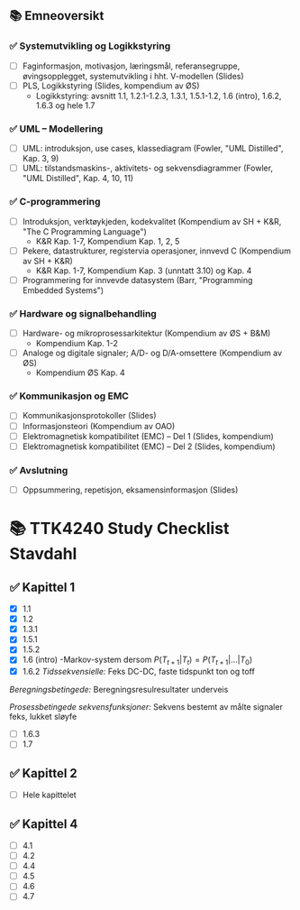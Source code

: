 
## 📚 Emneoversikt

### ✅ Systemutvikling og Logikkstyring
- [ ] Faginformasjon, motivasjon, læringsmål, referansegruppe, øvingsopplegget, systemutvikling i hht. V-modellen (Slides)  
- [ ] PLS, Logikkstyring (Slides, kompendium av ØS)  
    - Logikkstyring: avsnitt 1.1, 1.2.1-1.2.3, 1.3.1, 1.5.1-1.2, 1.6 (intro), 1.6.2, 1.6.3 og hele 1.7  

### ✅ UML – Modellering
- [ ] UML: introduksjon, use cases, klassediagram (Fowler, "UML Distilled", Kap. 3, 9)  
- [ ] UML: tilstandsmaskins-, aktivitets- og sekvensdiagrammer (Fowler, "UML Distilled", Kap. 4, 10, 11)  

### ✅ C-programmering
- [ ] Introduksjon, verktøykjeden, kodekvalitet (Kompendium av SH + K&R, "The C Programming Language")  
    - K&R Kap. 1-7, Kompendium Kap. 1, 2, 5  
- [ ] Pekere, datastrukturer, registervia operasjoner, innvevd C (Kompendium av SH + K&R)  
    - K&R Kap. 1-7, Kompendium Kap. 3 (unntatt 3.10) og Kap. 4  
- [ ] Programmering for innvevde datasystem (Barr, "Programming Embedded Systems")  

### ✅ Hardware og signalbehandling
- [ ] Hardware- og mikroprosessarkitektur (Kompendium av ØS + B&M)  
    - Kompendium Kap. 1-2  
- [ ] Analoge og digitale signaler; A/D- og D/A-omsettere (Kompendium av ØS)  
    - Kompendium ØS Kap. 4  

### ✅ Kommunikasjon og EMC
- [ ] Kommunikasjonsprotokoller (Slides)  
- [ ] Informasjonsteori (Kompendium av OAO)  
- [ ] Elektromagnetisk kompatibilitet (EMC) – Del 1 (Slides, kompendium)  
- [ ] Elektromagnetisk kompatibilitet (EMC) – Del 2 (Slides, kompendium)  

### ✅ Avslutning
- [ ] Oppsummering, repetisjon, eksamensinformasjon (Slides)  



# 📚 TTK4240 Study Checklist Stavdahl

## ✅ Kapittel 1
- [x] 1.1
- [x] 1.2
- [x] 1.3.1
- [x] 1.5.1
- [x] 1.5.2
- [x] 1.6 (intro)
-Markov-system dersom $P(T_{t+1}|T_{t})=P(T_{t+1}|\dots|T_{0})$
- [x] 1.6.2
*Tidssekvensielle:*
Feks DC-DC, faste tidspunkt ton og toff

*Beregningsbetingede:* Beregningsresulresultater underveis

*Prosessbetingede sekvensfunksjoner:*
Sekvens bestemt av målte signaler feks, lukket sløyfe

- [ ] 1.6.3
- [ ] 1.7

## ✅ Kapittel 2
- [ ] Hele kapittelet

## ✅ Kapittel 4
- [ ] 4.1
- [ ] 4.2
- [ ] 4.4
- [ ] 4.5
- [ ] 4.6
- [ ] 4.7
